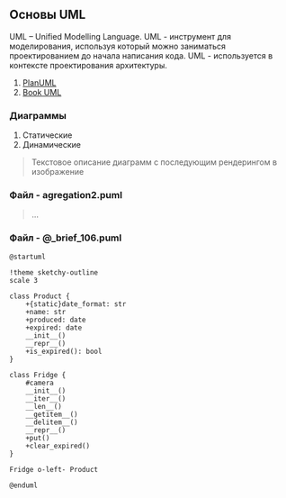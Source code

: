 ## Основы UML ##

UML – Unified Modelling Language.
UML - инструмент для моделирования, используя который можно заниматься проектированием до начала написания кода.
UML - используется в контексте проектирования архитектуры.

1. [PlanUML](https://plantuml.com/ru/)
2. [Book UML](http://book.uml3.ru/content)

### Диаграммы ###

1. Статические
2. Динамические

> Текстовое описание диаграмм с последующим рендерингом в изображение

### Файл - agregation2.puml ###
>...
### Файл - @_brief_106.puml ###
```
@startuml

!theme sketchy-outline
scale 3

class Product {
    +{static}date_format: str
    +name: str
    +produced: date
    +expired: date
    __init__()
    __repr__()
    +is_expired(): bool
}

class Fridge {
    #camera
    __init__()
    __iter__()
    __len__()
    __getitem__()
    __delitem__()
    __repr__()
    +put()
    +clear_expired()
}

Fridge o-left- Product

@enduml
```